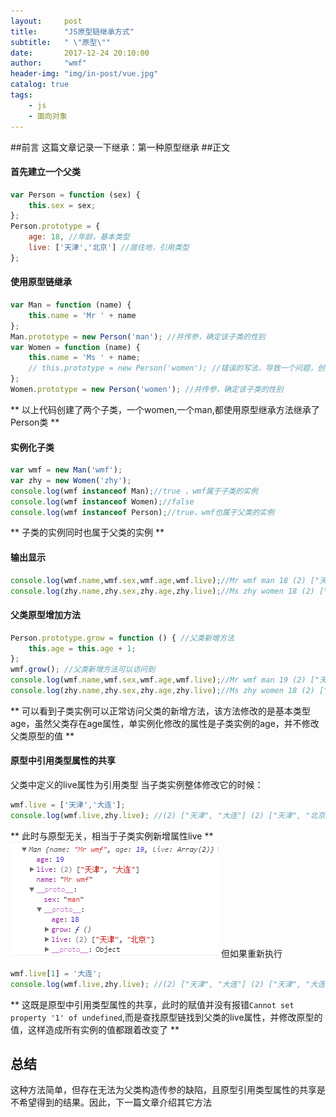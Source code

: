 ```yaml
---
layout:     post
title:      "JS原型链继承方式"
subtitle:   " \"原型\""
date:       2017-12-24 20:10:00
author:     "wmf"
header-img: "img/in-post/vue.jpg"
catalog: true
tags:
    - js
    - 面向对象
---
```


##前言
这篇文章记录一下继承：第一种原型继承
##正文
#### 首先建立一个父类
```js
var Person = function (sex) {
    this.sex = sex;
};
Person.prototype = {
    age: 18, //年龄，基本类型
    live: ['天津','北京'] //居住地，引用类型
};
```
#### 使用原型链继承
```js
var Man = function (name) {
    this.name = 'Mr ' + name
};
Man.prototype = new Person('man'); //并传参，确定该子类的性别
var Women = function (name) {
    this.name = 'Ms ' + name;
    // this.prototype = new Person('women'); //错误的写法，导致一个问题，创建子类实例的同时无法向父类构造函数传值
};
Women.prototype = new Person('women'); //并传参，确定该子类的性别
```
** 以上代码创建了两个子类，一个women,一个man,都使用原型继承方法继承了Person类 **
#### 实例化子类
```js
var wmf = new Man('wmf');
var zhy = new Women('zhy');
console.log(wmf instanceof Man);//true ，wmf属于子类的实例
console.log(wmf instanceof Women);//false
console.log(wmf instanceof Person);//true，wmf也属于父类的实例
```
** 子类的实例同时也属于父类的实例 **
#### 输出显示
```js
console.log(wmf.name,wmf.sex,wmf.age,wmf.live);//Mr wmf man 18 (2) ["天津", "北京"]
console.log(zhy.name,zhy.sex,zhy.age,zhy.live);//Ms zhy women 18 (2) ["天津", "北京"]
```
#### 父类原型增加方法
```js
Person.prototype.grow = function () { //父类新增方法
    this.age = this.age + 1;
};
wmf.grow(); //父类新增方法可以访问到
console.log(wmf.name,wmf.sex,wmf.age,wmf.live);//Mr wmf man 19 (2) ["天津", "北京"]
console.log(zhy.name,zhy.sex,zhy.age,zhy.live);//Ms zhy women 18 (2) ["天津", "北京"]
```
** 可以看到子类实例可以正常访问父类的新增方法，该方法修改的是基本类型age，虽然父类存在age属性，单实例化修改的属性是子类实例的age，并不修改父类原型的值 **
#### 原型中引用类型属性的共享
父类中定义的live属性为引用类型
当子类实例整体修改它的时候：
```js
wmf.live = ['天津','大连'];
console.log(wmf.live,zhy.live); //(2) ["天津", "大连"] (2) ["天津", "北京"]
```
** 此时与原型无关，相当于子类实例新增属性live **
![](/img/in-post/proto.png)
但如果重新执行
```js
wmf.live[1] = '大连';
console.log(wmf.live,zhy.live); //(2) ["天津", "大连"] (2) ["天津", "大连"]
```
** 这既是原型中引用类型属性的共享，此时的赋值并没有报错```Cannot set property '1' of undefined```,而是查找原型链找到父类的live属性，并修改原型的值，这样造成所有实例的值都跟着改变了 **

## 总结
这种方法简单，但存在无法为父类构造传参的缺陷，且原型引用类型属性的共享是不希望得到的结果。因此，下一篇文章介绍其它方法

